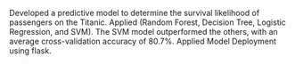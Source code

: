 Developed a predictive model to determine the survival likelihood of passengers on the Titanic. Applied (Random Forest, Decision Tree, Logistic Regression, and SVM). The SVM model outperformed the others, with an average cross-validation accuracy of 80.7%. Applied Model Deployment using flask.
